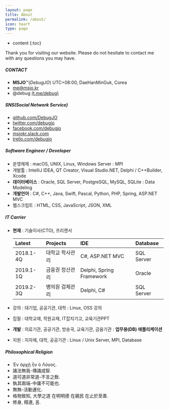 ```yaml
---
layout: page
title: About
permalink: /about/
icon: heart
type: page
---
```


* content
{:toc}

Thank you for visiting our website. Please do not hesitate to contact me with any questions you may have. 

##### CONTACT
* **MSJO**™(*DebugJO*) UTC+08:00, DaeHanMinGuk, Corea
* <i class="fa fa-envelope" aria-hidden="true"></i> me@msjo.kr
* <i class="fa fa-telegram" aria-hidden="true"></i> @debug [(t.me/debug)](https://t.me/debug)

##### SNS(Social Network Service)
* <i class="fa fa-github" aria-hidden="true"></i> [github.com/DebugJO](https://github.com/DebugJO)
* <i class="fa fa-twitter" aria-hidden="true"></i> [twitter.com/debugjo](https://twitter.com/debugjo)
* <i class="fa fa-facebook-official" aria-hidden="true"></i> [facebook.com/debugjo](https://www.facebook.com/debugjo)
* <i class="fa fa-slack" aria-hidden="true"></i> [msjokr.slack.com](https://msjokr.slack.com/)
* <i class="fa fa-trello" aria-hidden="true"></i> [trello.com/debugjo](https://trello.com/debugjo)

##### Software Engineer / Developer
* 운영체제 : macOS, UNIX, Linux, Windows Server : MPI
* 개발툴 : IntelliJ IDEA, QT Creator, Visual Studio.NET, Delphi / C++Builder, Xcode
* **데이터베이스** : Oracle, SQL Server, PostgreSQL, MySQL, SQLite : Data Modeling
* **개발언어** : C#, C++, Java, Swift, Pascal, Python, PHP, Spring, ASP.NET MVC
* 웹스크립트 : HTML, CSS, JavaScript, JSON, XML

##### IT Carrier
* **현재** : 기술이사(CTO), 프리랜서

	|  Latest   |   Projects     |       IDE       |  Database  |
	| :-------  | :------------  | :-------------  | :--------  |
	| 2018.1-4Q | 대학교 학사관리 | C#, ASP.NET MVC | SQL Server |
	| 2019.1-1Q | 금융권 정산관리 | Delphi,  Spring Framework | Oracle |
	| 2019.2-3Q | 병의원 검체관리 | Delphi, C#        | SQL Server |
	
* 강의 : 대기업, 공공기관, 대학 : Linux, OSS 강의
* 집필 : 대학교재, 학원교재, IT잡지기고, 교육기관PPT
* **개발** : 의료기관, 공공기관, 방송국, 교육기관, 금융기관 : **업무용(DB) 애플리케이션**
* 지원 : 지자체, 대학, 공공기관 : Linux / Unix Server, MPI, Database

##### Philosophical Religion
* Ἐν ἀρχῇ ἦν ὁ Λόγος.
* 諸法無我-傳識成智.
* 道可道非常道-不言之敎.
* 執其兩端-中庸不可能也.
* 無無-活動運化.
* 格物致知, 大學之道 在明明德 在親民 在止於至善.
* 修身, 精進, 몸.
